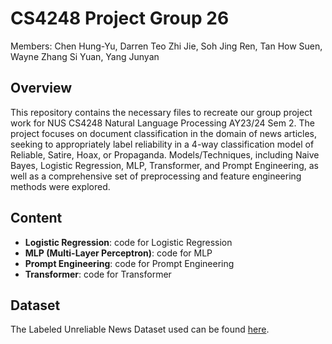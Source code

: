 # CS4248 Project Group 26

Members: Chen Hung-Yu, Darren Teo Zhi Jie, Soh Jing Ren,
 Tan How Suen, Wayne Zhang Si Yuan, Yang Junyan

## Overview
This repository contains the necessary files to recreate our group project work for NUS CS4248 Natural Language Processing AY23/24 Sem 2.
The project focuses on document classification in the domain of news articles, seeking to appropriately label reliability in a 4-way classification model of Reliable, Satire, Hoax, or Propaganda.
Models/Techniques, including Naive Bayes, Logistic Regression, MLP, Transformer, and Prompt Engineering, as well as a comprehensive set of preprocessing and feature engineering methods were explored. 

## Content 
- **Logistic Regression**: code for Logistic Regression
- **MLP (Multi-Layer Perceptron)**: code for MLP
- **Prompt Engineering**: code for Prompt Engineering 
- **Transformer**: code for Transformer

## Dataset 
The Labeled Unreliable News Dataset used can be found [here](https://github.com/BUPT-GAMMA/CompareNet_FakeNewsDetection/releases/tag/dataset). 


